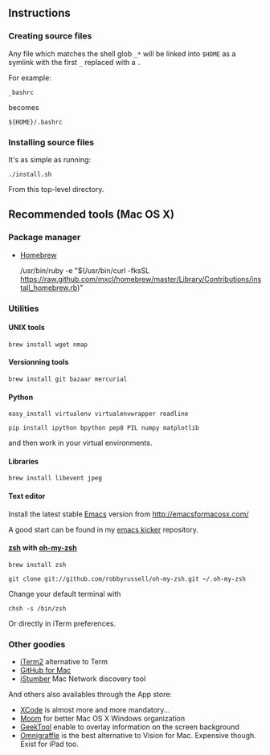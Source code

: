 ## Instructions
### Creating source files

Any file which matches the shell glob `_*` will be linked into `$HOME` as a symlink with the first `_`  replaced with a `.`

For example:

    _bashrc

becomes

    ${HOME}/.bashrc

### Installing source files

It's as simple as running:

    ./install.sh

From this top-level directory.

## Recommended tools (Mac OS X)

### Package manager

* [Homebrew](http://mxcl.github.com/homebrew/)

    /usr/bin/ruby -e "$(/usr/bin/curl -fksSL https://raw.github.com/mxcl/homebrew/master/Library/Contributions/install_homebrew.rb)"

### Utilities

#### UNIX tools

    brew install wget nmap

#### Versionning tools

    brew install git bazaar mercurial

#### Python

    easy_install virtualenv virtualenvwrapper readline

    pip install ipython bpython pep8 PIL numpy matplotlib
	
and then work in your virtual environments.

#### Libraries

    brew install libevent jpeg

#### Text editor

Install the latest stable [Emacs](http://www.gnu.org/software/emacs/) version from http://emacsformacosx.com/

A good start can be found in my [emacs kicker](https://github.com/sebastibe/emacs-kicker) repository.

#### [zsh](http://www.zsh.org/) with [oh-my-zsh](https://github.com/robbyrussell/oh-my-zsh)
     
    brew install zsh

    git clone git://github.com/robbyrussell/oh-my-zsh.git ~/.oh-my-zsh

Change your default terminal with

    chsh -s /bin/zsh

Or directly in iTerm preferences.

### Other goodies

* [iTerm2](www.iterm2.com) alternative to Term
* [GitHub for Mac](http://mac.github.com/)
* [iStumber](http://www.istumbler.net/) Mac Network discovery tool

And others also availables through the App store:

* [XCode](https://developer.apple.com/xcode/) is almost more and more mandatory...
* [Moom](http://manytricks.com/moom/) for better Mac OS X Windows organization 
* [GeekTool](http://projects.tynsoe.org/en/geektool/) enable to overlay information on the screen background 
* [Omnigraffle](http://www.omnigroup.com/products/omnigraffle/) is the best alternative to Vision for Mac. Expensive though. Exist for iPad too.
